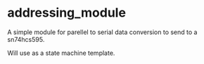 # addressing_module

A simple module for parellel to serial data conversion to send to a sn74hcs595.

Will use as a state machine template.
